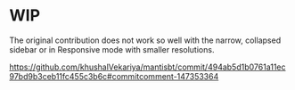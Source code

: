 # WIP

The original contribution does not work so well with the narrow, collapsed 
sidebar or in Responsive mode with smaller resolutions.

https://github.com/khushalVekariya/mantisbt/commit/494ab5d1b0761a11ec97bd9b3ceb11fc455c3b6c#commitcomment-147353364
